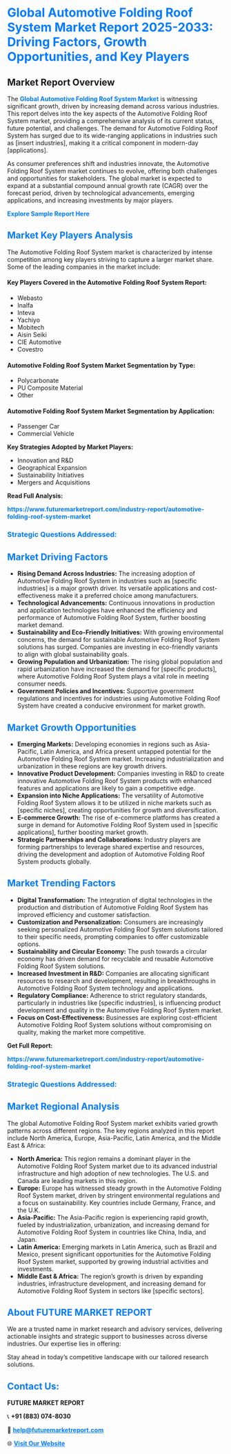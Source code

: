 <h1 style="color: #007BFF;">Global Automotive Folding Roof System Market Report 2025-2033: Driving Factors, Growth Opportunities, and Key Players</h1>

<section id="overview">
<h2>Market Report Overview</h2>
<p>The <a href="https://www.futuremarketreport.com/industry-report/automotive-folding-roof-system-market" style="color: #007BFF; text-decoration: none;"><strong>Global Automotive Folding Roof System Market</strong></a> is witnessing significant growth, driven by increasing demand across various industries. This report delves into the key aspects of the Automotive Folding Roof System market, providing a comprehensive analysis of its current status, future potential, and challenges. The demand for Automotive Folding Roof System has surged due to its wide-ranging applications in industries such as [insert industries], making it a critical component in modern-day [applications].</p>
<p>As consumer preferences shift and industries innovate, the Automotive Folding Roof System market continues to evolve, offering both challenges and opportunities for stakeholders. The global market is expected to expand at a substantial compound annual growth rate (CAGR) over the forecast period, driven by technological advancements, emerging applications, and increasing investments by major players.</p>
</section>

<section id="overview">
<p><a href="https://www.futuremarketreport.com/request-sample/reportId=43126" style="color: #007BFF; text-decoration: none;"><strong>Explore Sample Report Here</strong></a></p>
</section>

<section id="key-players">
<h2 style="color: #007BFF;">Market Key Players Analysis</h2>
<p>The Automotive Folding Roof System market is characterized by intense competition among key players striving to capture a larger market share. Some of the leading companies in the market include:</p>
<h4>Key Players Covered in the Automotive Folding Roof System Report:</h4>
<ul><li>Webasto</li><li>Inalfa</li><li>Inteva</li><li>Yachiyo</li><li>Mobitech</li><li>Aisin Seiki</li><li>CIE Automotive</li><li>Covestro</li></ul>
<h4>Automotive Folding Roof System Market Segmentation by Type:</h4>
<ul><li>Polycarbonate</li><li>PU Composite Material</li><li>Other</li></ul>

<h4>Automotive Folding Roof System Market Segmentation by Application:</h4>
<ul><li>Passenger Car</li><li>Commercial Vehicle</li></ul>
<p><strong>Key Strategies Adopted by Market Players:</strong></p>
<ul>
<li>Innovation and R&D</li>
<li>Geographical Expansion</li>
<li>Sustainability Initiatives</li>
<li>Mergers and Acquisitions</li>
</ul>
</section>

<section>
<p><strong>Read Full Analysis: </strong></p><a href="https://www.futuremarketreport.com/industry-report/automotive-folding-roof-system-market" style="color: #007BFF; text-decoration: none;"><strong>https://www.futuremarketreport.com/industry-report/automotive-folding-roof-system-market</strong></a>
<h3 style="color: #007BFF;">Strategic Questions Addressed:</h3>
</section>

<section id="driving-factors">
<h2 style="color: #007BFF;">Market Driving Factors</h2>
<ul>
<li><strong>Rising Demand Across Industries:</strong> The increasing adoption of Automotive Folding Roof System in industries such as [specific industries] is a major growth driver. Its versatile applications and cost-effectiveness make it a preferred choice among manufacturers.</li>
<li><strong>Technological Advancements:</strong> Continuous innovations in production and application technologies have enhanced the efficiency and performance of Automotive Folding Roof System, further boosting market demand.</li>
<li><strong>Sustainability and Eco-Friendly Initiatives:</strong> With growing environmental concerns, the demand for sustainable Automotive Folding Roof System solutions has surged. Companies are investing in eco-friendly variants to align with global sustainability goals.</li>
<li><strong>Growing Population and Urbanization:</strong> The rising global population and rapid urbanization have increased the demand for [specific products], where Automotive Folding Roof System plays a vital role in meeting consumer needs.</li>
<li><strong>Government Policies and Incentives:</strong> Supportive government regulations and incentives for industries using Automotive Folding Roof System have created a conducive environment for market growth.</li>
</ul>
</section>

<section id="growth-opportunities">
<h2 style="color: #007BFF;">Market Growth Opportunities</h2>
<ul>
<li><strong>Emerging Markets:</strong> Developing economies in regions such as Asia-Pacific, Latin America, and Africa present untapped potential for the Automotive Folding Roof System market. Increasing industrialization and urbanization in these regions are key growth drivers.</li>
<li><strong>Innovative Product Development:</strong> Companies investing in R&D to create innovative Automotive Folding Roof System products with enhanced features and applications are likely to gain a competitive edge.</li>
<li><strong>Expansion into Niche Applications:</strong> The versatility of Automotive Folding Roof System allows it to be utilized in niche markets such as [specific niches], creating opportunities for growth and diversification.</li>
<li><strong>E-commerce Growth:</strong> The rise of e-commerce platforms has created a surge in demand for Automotive Folding Roof System used in [specific applications], further boosting market growth.</li>
<li><strong>Strategic Partnerships and Collaborations:</strong> Industry players are forming partnerships to leverage shared expertise and resources, driving the development and adoption of Automotive Folding Roof System products globally.</li>
</ul>
</section>

<section id="trending-factors">
<h2 style="color: #007BFF;">Market Trending Factors</h2>
<ul>
<li><strong>Digital Transformation:</strong> The integration of digital technologies in the production and distribution of Automotive Folding Roof System has improved efficiency and customer satisfaction.</li>
<li><strong>Customization and Personalization:</strong> Consumers are increasingly seeking personalized Automotive Folding Roof System solutions tailored to their specific needs, prompting companies to offer customizable options.</li>
<li><strong>Sustainability and Circular Economy:</strong> The push towards a circular economy has driven demand for recyclable and reusable Automotive Folding Roof System solutions.</li>
<li><strong>Increased Investment in R&D:</strong> Companies are allocating significant resources to research and development, resulting in breakthroughs in Automotive Folding Roof System technology and applications.</li>
<li><strong>Regulatory Compliance:</strong> Adherence to strict regulatory standards, particularly in industries like [specific industries], is influencing product development and quality in the Automotive Folding Roof System market.</li>
<li><strong>Focus on Cost-Effectiveness:</strong> Businesses are exploring cost-efficient Automotive Folding Roof System solutions without compromising on quality, making the market more competitive.</li>
</ul>
</section>

<section>
<p><strong>Get Full Report: </strong></p><a href="https://www.futuremarketreport.com/industry-report/automotive-folding-roof-system-market" style="color: #007BFF; text-decoration: none;"><strong>https://www.futuremarketreport.com/industry-report/automotive-folding-roof-system-market</strong></a>
<h3 style="color: #007BFF;">Strategic Questions Addressed:</h3>
</section>


<section id="regional-analysis">
<h2 style="color: #007BFF;">Market Regional Analysis</h2>
<p>The global Automotive Folding Roof System market exhibits varied growth patterns across different regions. The key regions analyzed in this report include North America, Europe, Asia-Pacific, Latin America, and the Middle East & Africa:</p>
<ul>
<li><strong>North America:</strong> This region remains a dominant player in the Automotive Folding Roof System market due to its advanced industrial infrastructure and high adoption of new technologies. The U.S. and Canada are leading markets in this region.</li>
<li><strong>Europe:</strong> Europe has witnessed steady growth in the Automotive Folding Roof System market, driven by stringent environmental regulations and a focus on sustainability. Key countries include Germany, France, and the U.K.</li>
<li><strong>Asia-Pacific:</strong> The Asia-Pacific region is experiencing rapid growth, fueled by industrialization, urbanization, and increasing demand for Automotive Folding Roof System in countries like China, India, and Japan.</li>
<li><strong>Latin America:</strong> Emerging markets in Latin America, such as Brazil and Mexico, present significant opportunities for the Automotive Folding Roof System market, supported by growing industrial activities and investments.</li>
<li><strong>Middle East & Africa:</strong> The region’s growth is driven by expanding industries, infrastructure development, and increasing demand for Automotive Folding Roof System in sectors like [specific sectors].</li>
</ul>
</section>

<footer>
<h2 style="color: #007BFF;">About FUTURE MARKET REPORT</h2>
<p>We are a trusted name in market research and advisory services, delivering actionable insights and strategic support to businesses across diverse industries. Our expertise lies in offering:</p>

<p>Stay ahead in today’s competitive landscape with our tailored research solutions.</p>

<h2 style="color: #007BFF;">Contact Us:</h2>
<p><strong>FUTURE MARKET REPORT</strong></p>
<p>📞 <strong>+91 (883) 074-8030</strong></p>
<p>📧 <strong><a href="mailto:help@futuremarketreport.com" style="color: #007BFF;">help@futuremarketreport.com</a></strong></p>
<p>🌐 <strong><a href="https://www.futuremarketreport.com/" style="color: #007BFF;">Visit Our Website</a></strong></p>
</footer>